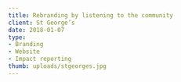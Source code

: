 ```yaml
---
title: Rebranding by listening to the community
client: St George’s
date: 2018-01-07
type:
- Branding
- Website
- Impact reporting
thumb: uploads/stgeorges.jpg
---
```

